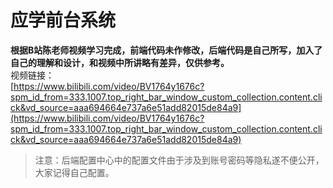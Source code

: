 # 应学前台系统

**根据B站陈老师视频学习完成，前端代码未作修改，后端代码是自己所写，加入了自己的理解和设计，和视频中所讲略有差异，仅供参考。**<br/>
视频链接：<br/>[https://www.bilibili.com/video/BV1764y1676c?spm_id_from=333.1007.top_right_bar_window_custom_collection.content.click&vd_source=aaa694664e737a6e51add82015de84a9](https://www.bilibili.com/video/BV1764y1676c?spm_id_from=333.1007.top_right_bar_window_custom_collection.content.click&vd_source=aaa694664e737a6e51add82015de84a9)
> 注意：后端配置中心中的配置文件由于涉及到账号密码等隐私遂不便公开，大家记得自己配置。
